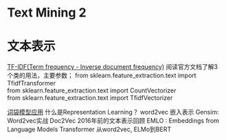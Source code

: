 # Text Mining 2
# 文本表示
[TF-IDF(Term frequency - Inverse document frequency)](https://zhuanlan.zhihu.com/p/32826433)
阅读官方文档了解3个类的用法，主要参数； 
from sklearn.feature_extraction.text import TfidfTransformer  
from sklearn.feature_extraction.text import CountVectorizer  
from sklearn.feature_extraction.text import TfidfVectorizer  

[词袋模型应用](https://zhuanlan.zhihu.com/p/53302305)
什么是Representation Learning？
word2vec
嵌入表示
Gensim: Word2vec实战
Doc2Vec
2016年前的文本表示回顾
EMLO : Embeddings from Language Models
Transformer
从word2vec, ELMo到BERT